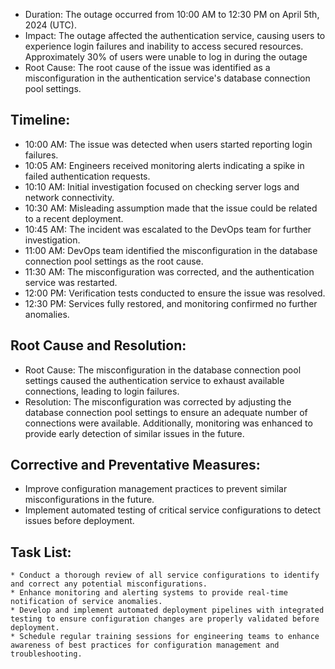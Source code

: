 * Duration: The outage occurred from 10:00 AM to 12:30 PM on April 5th, 2024 (UTC).
* Impact: The outage affected the authentication service, causing users to experience login failures and inability to access secured resources. Approximately 30% of users were unable to log in during the outage
* Root Cause: The root cause of the issue was identified as a misconfiguration in the authentication service's database connection pool settings.

## Timeline:
* 10:00 AM: The issue was detected when users started reporting login failures.
* 10:05 AM: Engineers received monitoring alerts indicating a spike in failed authentication requests.
* 10:10 AM: Initial investigation focused on checking server logs and network connectivity.
* 10:30 AM: Misleading assumption made that the issue could be related to a recent deployment.
* 10:45 AM: The incident was escalated to the DevOps team for further investigation.
* 11:00 AM: DevOps team identified the misconfiguration in the database connection pool settings as the root cause.
* 11:30 AM: The misconfiguration was corrected, and the authentication service was restarted.
* 12:00 PM: Verification tests conducted to ensure the issue was resolved.
* 12:30 PM: Services fully restored, and monitoring confirmed no further anomalies.

## Root Cause and Resolution:
* Root Cause: The misconfiguration in the database connection pool settings caused the authentication service to exhaust available connections, leading to login failures.
* Resolution: The misconfiguration was corrected by adjusting the database connection pool settings to ensure an adequate number of connections were available. Additionally, monitoring was enhanced to provide early detection of similar issues in the future.
## Corrective and Preventative Measures:
* Improve configuration management practices to prevent similar misconfigurations in the future.
* Implement automated testing of critical service configurations to detect issues before deployment.
## Task List:
	* Conduct a thorough review of all service configurations to identify and correct any potential misconfigurations.
	* Enhance monitoring and alerting systems to provide real-time notification of service anomalies.
	* Develop and implement automated deployment pipelines with integrated testing to ensure configuration changes are properly validated before deployment.
	* Schedule regular training sessions for engineering teams to enhance awareness of best practices for configuration management and troubleshooting.
